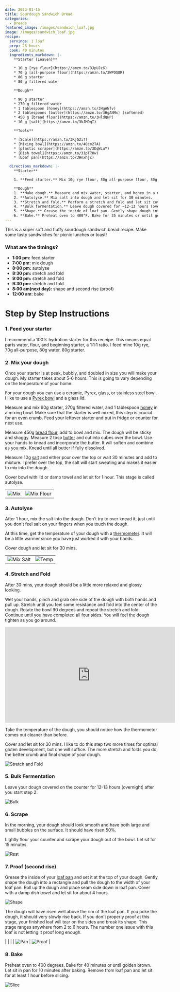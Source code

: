 ```yaml
---
date: 2023-01-15
title: Sourdough Sandwich Bread
categories:
  - Breads
featured_image: /images/sandwich_loaf.jpg
image: /images/sandwich_loaf.jpg
recipe:
  servings: 1 loaf
  prep: 23 hours
  cook: 40 minutes
  ingredients_markdown: |-
    **Starter (Leaven)**

    * 10 g [rye flour](https://amzn.to/3JpUJz6)
    * 70 g [all-purpose flour](https://amzn.to/3WPOQOR)
    * 80 g starter
    * 80 g filtered water

    **Dough**

    * 90 g starter
    * 270 g filtered water
    * 1 tablespoon [honey](https://amzn.to/3HgANfv)
    * 2 tablespoons [butter](https://amzn.to/3HgANMx) (softened)
    * 450 g [bread flour](https://amzn.to/3HldQHP)
    * 10 g [salt](https://amzn.to/3kJMDqI)

    **Tools**

    * [Scale](https://amzn.to/3RjG2iT)
    * [Mixing bowl](https://amzn.to/40cm2TA)
    * [plastic scraper](https://amzn.to/3DqWLuY)
    * [Dish towel](https://amzn.to/3JpT78w)
    * [Loaf pan](https://amzn.to/3Hnxhjc)

  directions_markdown: |-
    **Starter**

    1. **Feed starter.** Mix 10g rye flour, 80g all-purpose flour, 80g starter, 80g filtered water.

    **Dough**
    1. **Make dough.** Measure and mix water, starter, and honey in a mixing bowl until fully combined. Add bread flour and mix. Dough will be shaggy. Cut softened butter into cubes and work into dough until dissolved and fully incorporated. Add salt to top, cover with lid or damp towel and let sit for 1 hour.
    2. **Autolyse.** Mix salt into dough and let sit for 30 minutes.
    3. **Stretch and fold.** Perform a stretch and fold and let sit covered for 30 minutes. Repeat step up to two more times.
    4. **Bulk fermentation.** Leave dough covered for ~12-13 hours (overnight) after your start step 2.
    5. **Shape.** Grease the inside of loaf pan. Gently shape dough into a rectangle and pull to the width of your pan. Roll up dough and place seam side down. Cover with damp dish towel and let sit for 2 hours.
    6. **Bake.** Preheat oven to 400°F. Bake for 35 minutes or until golden brown. Let sit for 10 minutes and then remove from pan and let sit for at least 1 hour.
---
```


This is a super soft and fluffy sourdough sandwich bread recipe. Make some tasty sandwiches for picnic lunches or toast!

### What are the timings?

- **1:00 pm:** feed starter
- **7:00 pm:** mix dough
- **8:00 pm:** autolyse
- **8:30 pm:** stretch and fold
- **9:00 pm:** stretch and fold
- **9:30 pm:** stretch and fold
- **8:00 am(next day):** shape and second rise (proof)
- **12:00 am:** bake

# Step by Step Instructions

### 1. Feed your starter

I recommend a 100% hydration starter for this receipe. This means equal parts water, flour, and beginning starter, a 1:1:1 ratio. I feed mine 10g rye, 70g all-purpose, 80g water, 80g starter.

### 2. Mix your dough

Once your starter is at peak, bubbly, and doubled in size you will make your dough. My starter takes about 5-6 hours. This is going to vary depending on the temperature of your home.

For your dough you can use a ceramic, Pyrex, glass, or stainless steel bowl. I like to use a [Pyrex bowl](https://amzn.to/40cm2TA) and a glass lid.

Measure and mix 90g starter, 270g filtered water, and 1 tablespoon [honey](https://amzn.to/3HgANfv) in a mixing bowl. Make sure that the starter is well mixed, this step is crucial for an even crumb. Feed your leftover starter and put in fridge or counter for next use.

Measure 450g [bread flour](https://amzn.to/3HldQHP), add to bowl and mix. The dough will be sticky and shaggy. Measure 2 tbsp [butter](https://amzn.to/3HgANMx) and cut into cubes over the bowl. Use your hands to knead and incorporate the butter. It will soften and combine as you mix. Knead until all butter if fully dissolved.

Measure 10g [salt](https://amzn.to/3kJMDqI) and either pour over the top or wait 30 minutes and add to mixture. I prefer over the top, the salt will start sweating and makes it easier to mix into the dough.

Cover bowl with lid or damp towel and let sit for 1 hour. This stage is called autolyse.

|                                  |                                             |
| -------------------------------- | ------------------------------------------- |
| ![Mix](/images/sandwich_mix.jpg) | ![Mix Flour](/images/sandwich_mixflour.jpg) |

### 3. Autolyse

After 1 hour, mix the salt into the dough. Don't try to over knead it, just until you don't feel salt on your fingers when you touch the dough.

At this time, get the temperature of your dough with a [thermometer](https://amzn.to/3Hnvlaw). It will be a little warmer since you have just worked it with your hands.

Cover dough and let sit for 30 mins.

|                                        |                                    |
| -------------------------------------- | ---------------------------------- |
| ![Mix Salt](/images/sandwich_salt.jpg) | ![Temp](/images/sandwich_temp.jpg) |

### 4. Stretch and Fold

After 30 mins, your dough should be a little more relaxed and glossy looking.

Wet your hands, pinch and grab one side of the dough with both hands and pull up. Stretch until you feel some resistance and fold into the center of the dough. Rotate the bowl 90 degrees and repeat the stretch and fold. Continue until you have completed all four sides. You will feel the dough tighten as you go around.

<iframe width="560" height="315" src="https://www.youtube.com/embed/RgPHWpMonsI" title="YouTube video player" frameborder="0" allow="accelerometer; autoplay; clipboard-write; encrypted-media; gyroscope; picture-in-picture; web-share" allowfullscreen></iframe>

Take the temperature of the dough, you should notice how the thermometor comes out cleaner than before.

Cover and let sit for 30 mins. I like to do this step two more times for optimal gluten development, but one will suffice. The more stretch and folds you do, the better crumb and final shape of your dough.

![Stretch and Fold](/images/sandwich_stretch.jpg)

### 5. Bulk Fermentation

Leave your dough covered on the counter for 12-13 hours (overnight) after you start step 2.

![Bulk](/images/sandwich_bulk.jpg)

### 6. Scrape

In the morning, your dough should look smooth and have both large and small bubbles on the surface. It should have risen 50%.

Lightly flour your counter and scrape your dough out of the bowl. Let sit for 15 minutes.

![Rest](/images/sandwich_rest.jpg)

### 7. Proof (second rise)

Grease the inside of your [loaf pan](https://amzn.to/3Hnxhjc) and set it at the top of your dough. Gently shape the dough into a rectangle and pull the dough to the width of your loaf pan. Roll up the dough and place seam side down in loaf pan. Cover with a damp dish towel and let sit for about 4 hours.

![Shape](/images/sandwich_shape.jpg)

The dough will have risen well above the rim of the loaf pan. If you poke the dough, it should very slowly rise back. If you don't properly proof at this stage, your finished loaf will tear on the sides and break its shape. This stage ranges anywhere from 2 to 6 hours. The number one issue with this loaf is not letting it proof long enough.

| | |
| ![Pan](/images/sandwich_proof.jpg) | ![Proof](/images/sandwich_proof2.jpg) |

### 8. Bake

Preheat oven to 400 degrees. Bake for 40 minutes or until golden brown. Let sit in pan for 10 minutes after baking. Remove from loaf pan and let sit for at least 1 hour before slicing.

![Slice](/images/sandwich_slices.jpg)
